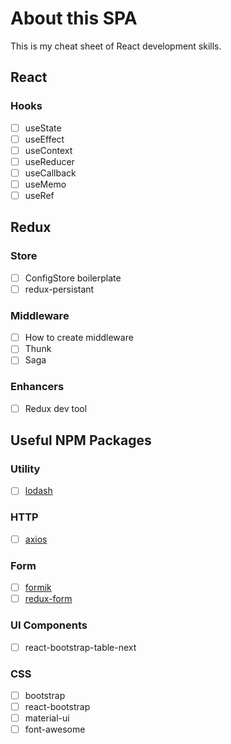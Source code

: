 # About this SPA

This is my cheat sheet of React development skills.

## React

### Hooks

- [ ] useState
- [ ] useEffect
- [ ] useContext
- [ ] useReducer
- [ ] useCallback
- [ ] useMemo
- [ ] useRef

## Redux

### Store

- [ ] ConfigStore boilerplate
- [ ] redux-persistant

### Middleware

- [ ] How to create middleware
- [ ] Thunk
- [ ] Saga

### Enhancers

- [ ] Redux dev tool

## Useful NPM Packages

### Utility

- [ ] [lodash](https://lodash.com/)

### HTTP

- [ ] [axios](https://github.com/axios/axios)

### Form

- [ ] [formik](https://jaredpalmer.com/formik/docs/overview)
- [ ] [redux-form](https://redux-form.com/8.2.2/)

### UI Components

- [ ] react-bootstrap-table-next

### CSS

- [ ] bootstrap
- [ ] react-bootstrap
- [ ] material-ui
- [ ] font-awesome
